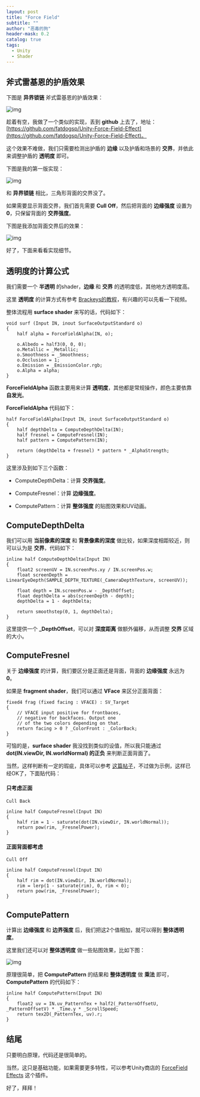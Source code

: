 ```yaml
---
layout: post
title: "Force Field"
subtitle: ""
author: "恶毒的狗"
header-mask: 0.2
catalog: true
tags:
  - Unity
  - Shader
---
```


## 斧式雷基恩的护盾效果

下图是 **异界锁链** 斧式雷基恩的护盾效果：

![img](/img/force-field/screenshot0.jpg)

趁着有空，我做了一个类似的实现，丢到 **github** 上去了，地址：[https://github.com/fatdogsp/Unity-Force-Field-Effect](https://github.com/fatdogsp/Unity-Force-Field-Effect)。

这个效果不难做，我们只需要检测出护盾的 **边缘** 以及护盾和场景的 **交界**，并依此来调整护盾的 **透明度** 即可。

下图是我的第一版实现：

![img](/img/force-field/screenshot2.png)

和 **异界锁链** 相比，三角形背面的交界没了。

如果需要显示背面交界，我们首先需要 **Cull Off**，然后把背面的 **边缘强度** 设置为 **0**，只保留背面的 **交界强度**。

下图是我添加背面交界后的效果：

![img](/img/force-field/screenshot1.png)

好了，下面来看看实现细节。

## 透明度的计算公式

我们需要一个 **半透明** 的shader，**边缘** 和 **交界** 的透明度低，其他地方透明度高。

这里 **透明度** 的计算方式有参考 [Brackeys的教程](https://www.youtube.com/watch?v=NiOGWZXBg4Y)，有兴趣的可以先看一下视频。

整体流程用 **surface shader** 来写的话，代码如下：

```
void surf (Input IN, inout SurfaceOutputStandard o)
{
    half alpha = ForceFieldAlpha(IN, o);

    o.Albedo = half3(0, 0, 0);
    o.Metallic = _Metallic;
    o.Smoothness = _Smoothness;
    o.Occlusion = 1;
    o.Emission = _EmissionColor.rgb;
    o.Alpha = alpha;
}
```

**ForceFieldAlpha** 函数主要用来计算 **透明度**，其他都是常规操作，颜色主要依靠 **自发光**。

**ForceFieldAlpha** 代码如下：

```
half ForceFieldAlpha(Input IN, inout SurfaceOutputStandard o)
{
    half depthDelta = ComputeDepthDelta(IN);
    half fresnel = ComputeFresnel(IN);
    half pattern = ComputePattern(IN);

    return (depthDelta + fresnel) * pattern * _AlphaStrength;
}
```

这里涉及到如下三个函数：

+ ComputeDepthDelta：计算 **交界强度**。

+ ComputeFresnel：计算 **边缘强度**。

+ ComputePattern：计算 **整体强度** 的贴图效果和UV动画。

## ComputeDepthDelta

我们可以用 **当前像素的深度** 和 **背景像素的深度** 做比较，如果深度相距较近，则可以认为是 **交界**，代码如下：

```
inline half ComputeDepthDelta(Input IN)
{
    float2 screenUV = IN.screenPos.xy / IN.screenPos.w;
    float screenDepth = LinearEyeDepth(SAMPLE_DEPTH_TEXTURE(_CameraDepthTexture, screenUV));

    float depth = IN.screenPos.w - _DepthOffset;
    float depthDelta = abs(screenDepth - depth);
    depthDelta = 1 - depthDelta;

    return smoothstep(0, 1, depthDelta);
}
```

这里提供一个 **_DepthOffset**，可以对 **深度距离** 做额外偏移，从而调整 **交界** 区域的大小。

## ComputeFresnel

关于 **边缘强度** 的计算，我们要区分是正面还是背面，背面的 **边缘强度** 永远为 **0**。

如果是 **fragment shader**，我们可以通过 **VFace** 来区分正面背面：

```
fixed4 frag (fixed facing : VFACE) : SV_Target
{
    // VFACE input positive for frontbaces,
    // negative for backfaces. Output one
    // of the two colors depending on that.
    return facing > 0 ? _ColorFront : _ColorBack;
}
```

可恼的是，**surface shader** 我没找到类似的设值，所以我只能通过 **dot(IN.viewDir, IN.worldNormal) 的正负** 来判断正面背面了。

当然，这样判断有一定的瑕疵，具体可以参考 [这篇帖子](https://forum.unity.com/threads/using-vface-in-surface-shader.460941/)，不过做为示例，这样已经OK了，下面贴代码：

#### 只考虑正面

```
Cull Back
```

```
inline half ComputeFresnel(Input IN)
{
    half rim = 1 - saturate(dot(IN.viewDir, IN.worldNormal));
    return pow(rim, _FresnelPower);
}
```

#### 正面背面都考虑

```
Cull Off
```

```
inline half ComputeFresnel(Input IN)
{
    half rim = dot(IN.viewDir, IN.worldNormal);
    rim = lerp(1 - saturate(rim), 0, rim < 0);
    return pow(rim, _FresnelPower);
}
```

## ComputePattern

计算出 **边缘强度** 和 **边界强度** 后，我们把这2个值相加，就可以得到 **整体透明度**。

这里我们还可以对 **整体透明度** 做一些贴图效果，比如下图：

![img](/img/force-field/screenshot3.png)

原理很简单，把 **ComputePattern** 的结果和 **整体透明度** 做 **乘法** 即可，**ComputePattern** 的代码如下：

```
inline half ComputePattern(Input IN)
{
    float2 uv = IN.uv_PatternTex + half2(_PatternOffsetU, _PatternOffsetV) * _Time.y * _ScrollSpeed;
    return tex2D(_PatternTex, uv).r;
}
```

## 结尾

只要明白原理，代码还是很简单的。

当然，这只是基础功能，如果需要更多特性，可以参考Unity商店的 [ForceField Effects](https://assetstore.unity.com/packages/vfx/particles/spells/forcefield-effects-123431?aid=1101l85Tr&utm_source=aff) 这个插件。

好了，拜拜！























































































































































